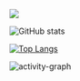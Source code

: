 
<p align="left">
  <!-- Typing SVG by DenverCoder1 - https://github.com/DenverCoder1/readme-typing-svg -->
  <a href="https://github.com/lix19937">
    <img src="https://readme-typing-svg.demolab.com/?lines=I%20am%20lix19937,%20pay%20tribute%20to%20mt19937;Image%20processing%20and%20OCR%20and%20NN-deploy%20developer;Experienced%20CPP%2FPython%20Designer;10%2B%20years%20of%20coding%20experience;Always%20learning%20new%20things&font=Fira%20Code&center=true&width=640&height=45&color=f75c7e&vCenter=true&pause=1000&size=22" /></a>
</p>


![GitHub stats](https://github-readme-stats.vercel.app/api?username=lix19937&show_icons=true&count_private=true)   


[![Top Langs](https://github-readme-stats.vercel.app/api/top-langs/?username=lix19937)](https://github.com/anuraghazra/github-readme-stats)  


![activity-graph](https://github-readme-activity-graph.cyclic.app/graph?username=lix19937)    




 

